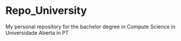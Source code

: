 # Repo_University
My personal repository for the bachelor degree in Compute Science in Universidade Aberta in PT
